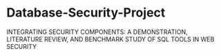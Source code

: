 # Database-Security-Project
INTEGRATING SECURITY COMPONENTS: A DEMONSTRATION, LITERATURE REVIEW, AND BENCHMARK STUDY OF SQL TOOLS IN WEB SECURITY
